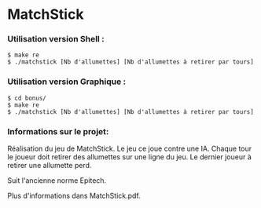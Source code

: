 # MatchStick

### Utilisation version Shell :
```
$ make re
$ ./matchstick [Nb d'allumettes] [Nb d'allumettes à retirer par tours]
```

### Utilisation version Graphique :
```
$ cd bonus/
$ make re
$ ./matchstick [Nb d'allumettes] [Nb d'allumettes à retirer par tours]
```

### Informations sur le projet:

Réalisation du jeu de MatchStick. Le jeu ce joue contre une IA.
Chaque tour le joueur doit retirer des allumettes sur une ligne du jeu.
Le dernier joueur à retirer une allumette perd.

Suit l'ancienne norme Epitech.

Plus d'informations dans MatchStick.pdf.
